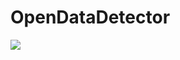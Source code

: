 # OpenDataDetector

[![](https://zenodo.org/badge/DOI/10.5281/zenodo.4674401.svg)](https://doi.org/10.5281/zenodo.4674401)


